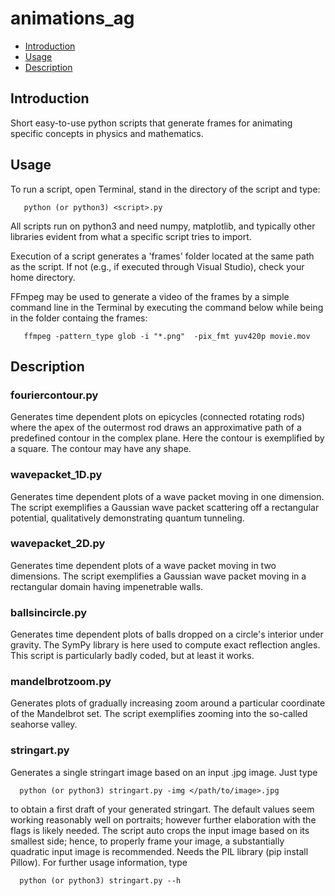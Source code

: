 # animations_ag

- [Introduction](#introduction)
- [Usage](#usage)
- [Description](#description)

## Introduction
Short easy-to-use python scripts that generate frames for animating  specific concepts in physics and mathematics.

## Usage
To run a script, open Terminal, stand in the directory of the script and type:

       python (or python3) <script>.py

All scripts run on python3 and need numpy, matplotlib, and typically other libraries evident from what a specific script tries to import.

Execution of a script generates a 'frames' folder located at the same path as the script. If not (e.g., if executed through Visual Studio), check your home directory.

FFmpeg may be used to generate a video of the frames by a simple command line in the Terminal by executing the command below while being in the folder containg the frames:

       ffmpeg -pattern_type glob -i "*.png"  -pix_fmt yuv420p movie.mov


## Description

### fouriercontour.py  
Generates time dependent plots on epicycles (connected rotating rods) where the apex of the outermost rod draws an approximative path of a predefined contour in the complex plane. Here the contour is exemplified by a square. The contour may have any shape.

### wavepacket_1D.py 
Generates time dependent plots of a wave packet moving in one dimension. The script exemplifies a Gaussian wave packet scattering off a rectangular potential, qualitatively demonstrating quantum tunneling.

### wavepacket_2D.py  
Generates time dependent plots of a wave packet moving in two dimensions. The script exemplifies a Gaussian wave packet moving in a rectangular domain having impenetrable walls.

### ballsincircle.py  
Generates time dependent plots of balls dropped on a circle's interior under gravity. The SymPy library is here used to compute exact reflection angles. This script is particularly badly coded, but at least it works.

### mandelbrotzoom.py  
Generates plots of gradually increasing zoom around a particular coordinate of the Mandelbrot set. The script exemplifies zooming into the so-called seahorse valley.

### stringart.py
Generates a single stringart image based on an input .jpg image. Just type

	  python (or python3) stringart.py -img </path/to/image>.jpg

to obtain a first draft of your generated stringart. The default values seem working reasonably well on portraits; however further elaboration with the flags is likely needed. The script auto crops the input image based on its smallest side; hence, to properly frame your image, a substantially quadratic input image is recommended. Needs the PIL library (pip install Pillow). For further usage information, type

   	  python (or python3) stringart.py --h